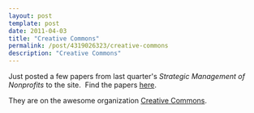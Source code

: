 ```yaml
---
layout: post
template: post
date: 2011-04-03
title: "Creative Commons"
permalink: /post/4319026323/creative-commons
description: "Creative Commons"
---
```

<p>Just posted a few papers from last quarter's <em>Strategic Management of Nonprofits</em> to the site.  Find the papers <a title="docs" target="_blank" href="http://randylubin.com/docs/">here</a>.</p>&#13;
<p>They are on the awesome organization <a title="Creative Commons" target="_blank" href="http://creativecommons.org/">Creative Commons</a>.</p>&#13;
&#13;
 